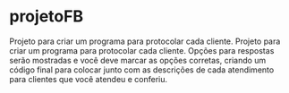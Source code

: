 # projetoFB
Projeto para criar um programa para protocolar cada cliente. Projeto para criar um programa para protocolar cada cliente. Opções para respostas serão mostradas e você deve marcar as opções corretas, criando um código final para colocar junto com as descrições de cada atendimento para clientes que você atendeu e conferiu.

